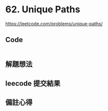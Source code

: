 # 62. Unique Paths

<https://leetcode.com/problems/unique-paths/>

## Code

```JS

```

## 解題想法

## leecode 提交結果

## 備註心得
